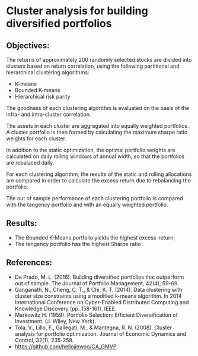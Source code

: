 # Cluster analysis for building diversified portfolios 

Objectives: 
-------------------------------------------------------------------------------------------------------------------------------------------------------------------------

The returns of approximately 200 randomly selected stocks are divided into clusters based on return correlation, using the following partitional and hierarchical clustering algorithms:

* K-means 
* Bounded K-means
* Hierarchical risk parity

The goodness of each clustering algorithm is evaluated on the basis of the infra- and intra-cluster correlation.

The assets in each cluster are aggregated into equally weighted portfolios. A cluster portfolio is then formed by calculating the maximum sharpe ratio weights for each cluster.

In addition to the static optimization, the optimal portfolio weights are calculated on daily rolling windows of annual width, so that the portfolios are rebalaced daily.

For each clustering algorithm, the results of the static and rolling allocations are compared in order to calculate the excess return due to rebalancing the portfolio.

The out of sample performance of each clustering portfolio is compared with the tangency portfolio and with an equally weighted portfolio. 

Results: 
-----------------------------------------------------------------------------------------------------------------------------------------------------------------
* The Bounded K-Means portfolio yields the highest excess-return; 
* The tangency portfolio has the highest Sharpe ratio

References: 
--------------------------------------------------------------------------------------------------------------------------------------------------------------------

* De Prado, M. L. (2016). Building diversified portfolios that outperform out of sample. The Journal of Portfolio Management, 42(4), 59-69.
* Ganganath, N., Cheng, C. T., & Chi, K. T. (2014). Data clustering with cluster size constraints using a modified k-means algorithm. In 2014 International Conference on Cyber-Enabled Distributed Computing and Knowledge Discovery (pp. 158-161). IEEE.
* Markowitz H. (1959). Portfolio Selection: Efficient Diversification of Investment. (J. Wiley, New York).
* Tola, V., Lillo, F., Gallegati, M., & Mantegna, R. N. (2008). Cluster analysis for portfolio optimization. Journal of Economic Dynamics and Control, 32(1), 235-258.
* https://github.com/hellojinwoo/CA_GMVP
